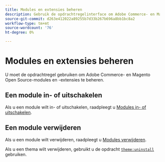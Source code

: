 ```yaml
---
title: Modules en extensies beheren
description: Gebruik de opdrachtregelinterface om Adobe Commerce- en Magento Open Source-modules en -extensies in of uit te schakelen en te verwijderen.
source-git-commit: d263e412022a89255b7d33b267b696a8bb1bc8a2
workflow-type: tm+mt
source-wordcount: '76'
ht-degree: 0%

---
```



# Modules en extensies beheren

U moet de opdrachtregel gebruiken om Adobe Commerce- en Magento Open Source-modules en -extensies te beheren.

## Een module in- of uitschakelen

Als u een module wilt in- of uitschakelen, raadpleegt u [Modules in- of uitschakelen](../../installation/tutorials/manage-modules.md).

## Een module verwijderen

Als u een module wilt verwijderen, raadpleegt u [Modules verwijderen](../../installation/tutorials/uninstall-modules.md).

Als u een thema wilt verwijderen, gebruikt u de opdracht [`theme:uninstall`](../../installation/tutorials/themes.md) gebruiken.
